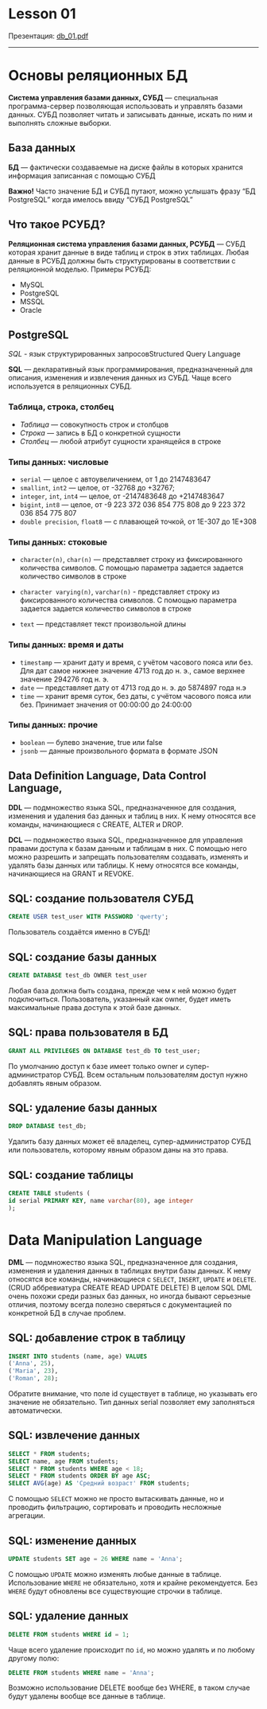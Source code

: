 # Lesson 01

Презентация: [db_01.pdf](https://github.com/ait-tr/cohort27/blob/main/db/lesson_01/presentation/db_01.pdf)

---

# Основы реляционных БД


**Система управления базами данных, СУБД** — специальная программа-сервер позволяющая использовать и управлять базами данных. СУБД позволяет читать и записывать данные, искать по ним и выполнять сложные выборки.


## База данных


**БД** — фактически создаваемые на диске файлы в которых хранится информация записанная с помощью СУБД


**Важно!**
Часто значение БД и СУБД путают, можно услышать фразу “БД PostgreSQL” когда имелось ввиду “СУБД PostgreSQL”


## Что такое РСУБД?


**Реляционная система управления базами данных, РСУБД** — СУБД которая хранит данные в виде таблиц и строк в этих таблицах.
Любая данные в РСУБД должны быть структурированы в соответствии с реляционной моделью.
Примеры РСУБД:


- MySQL
- PostgreSQL
- MSSQL
- Oracle


## PostgreSQL


_SQL_ - язык структурированных запросовStructured Query Language


**SQL** — декларативный язык программирования, предназначенный для описания, изменения и извлечения данных из СУБД. Чаще всего используется в реляционных СУБД.


### Таблица, строка, столбец


- _Таблица_ — совокупность строк и столбцов
- _Строка_ — запись в БД о конкретной сущности
- _Столбец_ — любой атрибут сущности хранящейся в строке


### Типы данных: числовые


- `serial` — целое с автоувеличением, от 1 до 2147483647
- `smallint`, `int2` — целое, от -32768 до +32767;
- `integer`, `int`, `int4` — целое, от -2147483648 до +2147483647
- `bigint`, `int8` — целое, от -9 223 372 036 854 775 808 до 9 223 372 036 854 775 807
- `double precision`, `float8` — с плавающей точкой, от 1E-307 до 1E+308


### Типы данных: стоковые


- `character(n)`, `char(n)` — представляет строку из фиксированного количества символов. С помощью параметра задается задается количество символов в строке


- `character varying(n)`, `varchar(n)` - представляет строку из фиксированного количества символов. С помощью параметра задается задается количество символов в строке
- `text` — представляет текст произвольной длины


### Типы данных: время и даты


- `timestamp` — хранит дату и время, с учётом часового пояса или без. Для дат самое нижнее значение 4713 год до н. э., самое верхнее значение 294276 год н. э.
- `date` — представляет дату от 4713 год до н. э. до 5874897 года н.э
- `time` — хранит время суток, без даты, с учётом часового пояса или без. Принимает значения от 00:00:00 до 24:00:00


### Типы данных: прочие
- `boolean` — булево значение, true или false
- `jsonb` — данные произвольного формата в формате JSON




## Data Definition Language, Data Control Language,
**DDL** — подмножество языка SQL, предназначенное для создания, изменения и удаления баз данных и таблиц в них. К нему относятся все команды, начинающиеся с CREATE, ALTER и DROP.


**DCL** — подмножество языка SQL, предназначенное для управления правами доступа к базам данным и таблицам в них. С помощью него можно разрешить и запрещать пользователям создавать, изменять и удалять базы данных или таблицы. К нему относятся все команды, начинающиеся на GRANT и REVOKE.




## SQL: создание пользователя СУБД
```sql
CREATE USER test_user WITH PASSWORD 'qwerty';
```
Пользователь создаётся именно в СУБД!




## SQL: создание базы данных
```sql
CREATE DATABASE test_db OWNER test_user
```
Любая база должна быть создана, прежде чем к ней можно будет подключиться.
Пользователь, указанный как owner, будет иметь максимальные права доступа к этой базе данных.


## SQL: права пользователя в БД


```sql
GRANT ALL PRIVILEGES ON DATABASE test_db TO test_user;
```
По умолчанию доступ к базе имеет только owner и супер-администратор СУБД. Всем остальным пользователям доступ нужно добавлять явным образом.


## SQL: удаление базы данных
```sql
DROP DATABASE test_db;
```
Удалить базу данных может её владелец, супер-администратор СУБД или пользователь, которому явным образом даны на это права.


## SQL: создание таблицы
```sql
CREATE TABLE students (
id serial PRIMARY KEY, nаme varchar(80), age integer
);
```


# Data Manipulation Language
**DML** — подмножество языка SQL, предназначенное для создания, изменения и удаления данных в таблицах внутри базы данных. К нему относятся все команды, начинающиеся с `SELECT`, `INSERT`, `UPDATE` и `DELETE`.
(CRUD аббревиатура CREATE READ UPDATE DELETE)
В целом SQL DML очень похожи среди разных баз данных, но иногда бывают серьезные отличия, поэтому всегда полезно сверяться с документацией по конкретной БД в случае проблем.


## SQL: добавление строк в таблицу
```sql
INSERT INTO students (name, age) VALUES
('Anna', 25),
('Maria', 23),
('Roman', 28);
```
Обратите внимание, что поле id существует в таблице, но указывать его значение не обязательно. Тип данных serial позволяет ему заполняться автоматически.


## SQL: извлечение данных
```sql
SELECT * FROM students;
SELECT name, age FROM students;
SELECT * FROM students WHERE age < 18;
SELECT * FROM students ORDER BY age ASC;
SELECT AVG(age) AS 'Средний возраст' FROM students;
```
С помощью `SELECT` можно не просто вытаскивать данные, но и проводить фильтрацию, сортировать и проводить несложные агрегации.


## SQL: изменение данных
```sql
UPDATE students SET age = 26 WHERE name = 'Anna';
```
С помощью `UPDATE` можно изменять любые данные в таблице.
Использование `WHERE` не обязательно, хотя и крайне рекомендуется. Без `WHERE` будут обновлены все существующие строчки в таблице.


## SQL: удаление данных
```sql
DELETE FROM students WHERE id = 1;
```
Чаще всего удаление происходит по `id`, но можно удалять и по любому другому полю:
```sql
DELETE FROM students WHERE name = 'Anna';
```
Возможно использование DELETE вообще без WHERE, в таком случае будут удалены вообще все данные в таблице.


